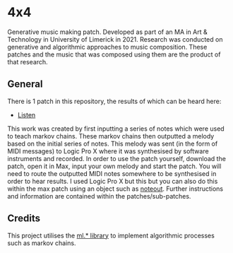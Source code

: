 # 4x4
Generative music making patch. Developed as part of an MA in Art &amp; Technology in University of Limerick in 2021. Research was conducted on generative and algorithmic approaches to music composition. These patches and the music that was composed using them are the product of that research.

## General
There is 1 patch in this repository, the results of which can be heard here:

- [Listen](https://eoin-osullivan.bandcamp.com/album/4x4)

This work was created by first inputting a series of notes which were used to teach markov chains. These markov chains then outputted a melody based on the initial series of notes. This melody was sent (in the form of MIDI messages) to Logic Pro X where it was synthesised by software instruments and recorded. In order to use the patch yourself, download the patch, open it in Max, input your own melody and start the patch. You will need to route the outputted MIDI notes somewhere to be synthesised in order to hear results. I used Logic Pro X but this but you can also do this within the max patch using an object such as [noteout](https://docs.cycling74.com/max5/refpages/max-ref/noteout.html). Further instructions and information are contained within the patches/sub-patches.

## Credits
This project utilises the [ml.* library](https://www.benjamindaysmith.com/ml-machine-learning-toolkit-in-max) to implement algorithmic processes such as markov chains.
